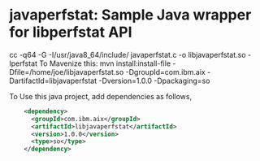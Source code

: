 # javaperfstat: Sample Java wrapper for libperfstat API
cc -q64  -G -I/usr/java8_64/include/ javaperfstat.c -o libjavaperfstat.so -lperfstat
To Mavenize this: mvn install:install-file -Dfile=/home/joe/libjavaperfstat.so -DgroupId=com.ibm.aix -DartifactId=libjavaperfstat -Dversion=1.0.0 -Dpackaging=so 

To Use this java project, add dependencies as follows,

```xml
    <dependency>
      <groupId>com.ibm.aix</groupId>
      <artifactId>libjavaperfstat</artifactId>
      <version>1.0.0</version>
      <type>so</type>
    </dependency>
```
